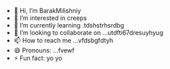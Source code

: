 - 👋 Hi, I’m BarakMilishniy
- 👀 I’m interested in creeps
- 🌱 I’m currently learning .tdshstrhsrdbg
- 💞️ I’m looking to collaborate on ...utdfti67dresuyhyug
- 📫 How to reach me ...vfdsbgfdtyh
- 😄 Pronouns: ...fvewf
- ⚡ Fun fact: yo yo 
<!--
BarakMilishniy/BarakMilishniy is a ✨ special ✨ repository because its `README.md` (this file) appears on your GitHub profile.
You can click the Preview link to take a look at your changes.
--
